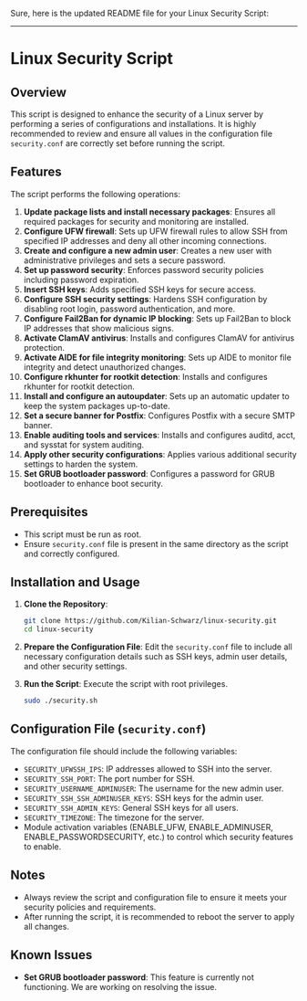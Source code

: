 Sure, here is the updated README file for your Linux Security Script:

---

# Linux Security Script

## Overview
This script is designed to enhance the security of a Linux server by performing a series of configurations and installations. It is highly recommended to review and ensure all values in the configuration file `security.conf` are correctly set before running the script.

## Features
The script performs the following operations:
1. **Update package lists and install necessary packages**: Ensures all required packages for security and monitoring are installed.
2. **Configure UFW firewall**: Sets up UFW firewall rules to allow SSH from specified IP addresses and deny all other incoming connections.
3. **Create and configure a new admin user**: Creates a new user with administrative privileges and sets a secure password.
4. **Set up password security**: Enforces password security policies including password expiration.
5. **Insert SSH keys**: Adds specified SSH keys for secure access.
6. **Configure SSH security settings**: Hardens SSH configuration by disabling root login, password authentication, and more.
7. **Configure Fail2Ban for dynamic IP blocking**: Sets up Fail2Ban to block IP addresses that show malicious signs.
8. **Activate ClamAV antivirus**: Installs and configures ClamAV for antivirus protection.
9. **Activate AIDE for file integrity monitoring**: Sets up AIDE to monitor file integrity and detect unauthorized changes.
10. **Configure rkhunter for rootkit detection**: Installs and configures rkhunter for rootkit detection.
11. **Install and configure an autoupdater**: Sets up an automatic updater to keep the system packages up-to-date.
12. **Set a secure banner for Postfix**: Configures Postfix with a secure SMTP banner.
13. **Enable auditing tools and services**: Installs and configures auditd, acct, and sysstat for system auditing.
14. **Apply other security configurations**: Applies various additional security settings to harden the system.
15. **Set GRUB bootloader password**: Configures a password for GRUB bootloader to enhance boot security.

## Prerequisites
- This script must be run as root.
- Ensure `security.conf` file is present in the same directory as the script and correctly configured.

## Installation and Usage

1. **Clone the Repository**:
   ```bash
   git clone https://github.com/Kilian-Schwarz/linux-security.git
   cd linux-security
   ```

2. **Prepare the Configuration File**: Edit the `security.conf` file to include all necessary configuration details such as SSH keys, admin user details, and other security settings.

3. **Run the Script**: Execute the script with root privileges.
   ```bash
   sudo ./security.sh
   ```

## Configuration File (`security.conf`)
The configuration file should include the following variables:
- `SECURITY_UFWSSH_IPS`: IP addresses allowed to SSH into the server.
- `SECURITY_SSH_PORT`: The port number for SSH.
- `SECURITY_USERNAME_ADMINUSER`: The username for the new admin user.
- `SECURITY_SSH_SSH_ADMINUSER_KEYS`: SSH keys for the admin user.
- `SECURITY_SSH_ADMIN_KEYS`: General SSH keys for all users.
- `SECURITY_TIMEZONE`: The timezone for the server.
- Module activation variables (ENABLE_UFW, ENABLE_ADMINUSER, ENABLE_PASSWORDSECURITY, etc.) to control which security features to enable.

## Notes
- Always review the script and configuration file to ensure it meets your security policies and requirements.
- After running the script, it is recommended to reboot the server to apply all changes.

## Known Issues
- **Set GRUB bootloader password**: This feature is currently not functioning. We are working on resolving the issue.
